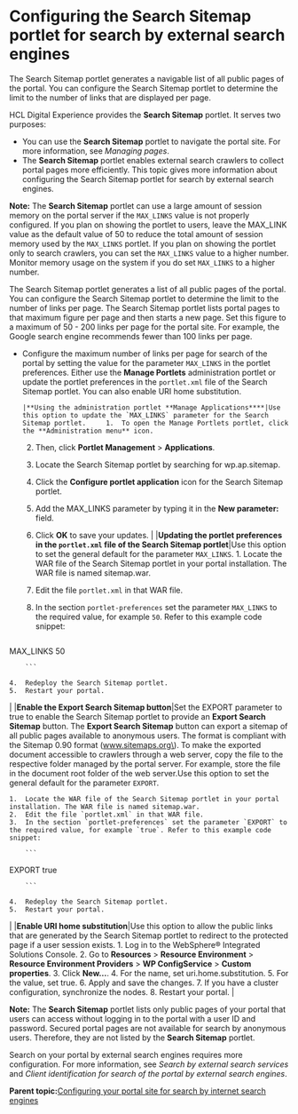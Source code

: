 # Configuring the Search Sitemap portlet for search by external search engines 

The Search Sitemap portlet generates a navigable list of all public pages of the portal. You can configure the Search Sitemap portlet to determine the limit to the number of links that are displayed per page.

HCL Digital Experience provides the **Search Sitemap** portlet. It serves two purposes:

-   You can use the **Search Sitemap** portlet to navigate the portal site. For more information, see *Managing pages*.
-   The **Search Sitemap** portlet enables external search crawlers to collect portal pages more efficiently. This topic gives more information about configuring the Search Sitemap portlet for search by external search engines.

**Note:** The **Search Sitemap** portlet can use a large amount of session memory on the portal server if the `MAX_LINKS` value is not properly configured. If you plan on showing the portlet to users, leave the MAX\_LINK value as the default value of 50 to reduce the total amount of session memory used by the `MAX_LINKS` portlet. If you plan on showing the portlet only to search crawlers, you can set the `MAX_LINKS` value to a higher number. Monitor memory usage on the system if you do set `MAX_LINKS` to a higher number.

The Search Sitemap portlet generates a list of all public pages of the portal. You can configure the Search Sitemap portlet to determine the limit to the number of links per page. The Search Sitemap portlet lists portal pages to that maximum figure per page and then starts a new page. Set this figure to a maximum of 50 - 200 links per page for the portal site. For example, the Google search engine recommends fewer than 100 links per page.

-   Configure the maximum number of links per page for search of the portal by setting the value for the parameter `MAX_LINKS` in the portlet preferences. Either use the **Manage Portlets** administration portlet or update the portlet preferences in the `portlet.xml` file of the Search Sitemap portlet. You can also enable URI home substitution.

        |**Using the administration portlet **Manage Applications****|Use this option to update the `MAX_LINKS` parameter for the Search Sitemap portlet.     1.  To open the Manage Portlets portlet, click the **Administration menu** icon.
    2.  Then, click **Portlet Management** \> **Applications**.
    3.  Locate the Search Sitemap portlet by searching for wp.ap.sitemap.
    4.  Click the **Configure portlet application** icon for the Search Sitemap portlet.
    5.  Add the MAX\_LINKS parameter by typing it in the **New parameter:** field.
    6.  Click **OK** to save your updates.
|
    |**Updating the portlet preferences in the `portlet.xml` file of the Search Sitemap portlet**|Use this option to set the general default for the parameter `MAX_LINKS`.     1.  Locate the WAR file of the Search Sitemap portlet in your portal installation. The WAR file is named sitemap.war.
    2.  Edit the file `portlet.xml` in that WAR file.
    3.  In the section `portlet-preferences` set the parameter `MAX_LINKS` to the required value, for example `50`. Refer to this example code snippet:

        ```
<portlet-preferences>
     <preference>
          <name>MAX_LINKS</name>
          <value>50</value>
     </preference>  
</portlet-preferences>   

        ```

    4.  Redeploy the Search Sitemap portlet.
    5.  Restart your portal.
|
    |**Enable the **Export Search Sitemap** button**|Set the EXPORT parameter to true to enable the Search Sitemap portlet to provide an **Export Search Sitemap** button. The **Export Search Sitemap** button can export a sitemap of all public pages available to anonymous users. The format is compliant with the Sitemap 0.90 format \(www.sitemaps.org\). To make the exported document accessible to crawlers through a web server, copy the file to the respective folder managed by the portal server. For example, store the file in the document root folder of the web server.Use this option to set the general default for the parameter `EXPORT`.

    1.  Locate the WAR file of the Search Sitemap portlet in your portal installation. The WAR file is named sitemap.war.
    2.  Edit the file `portlet.xml` in that WAR file.
    3.  In the section `portlet-preferences` set the parameter `EXPORT` to the required value, for example `true`. Refer to this example code snippet:

        ```
<portlet-preferences>
     <preference>
          <name>EXPORT</name>
          <value>true</value>
     </preference>  
</portlet-preferences>   

        ```

    4.  Redeploy the Search Sitemap portlet.
    5.  Restart your portal.
|
    |**Enable URI home substitution**|Use this option to allow the public links that are generated by the Search Sitemap portlet to redirect to the protected page if a user session exists.    1.  Log in to the WebSphere® Integrated Solutions Console.
    2.  Go to **Resources** \> **Resource Environment** \> **Resource Environment Providers** \> **WP ConfigService** \> **Custom properties**.
    3.  Click **New...**.
    4.  For the name, set uri.home.substitution.
    5.  For the value, set true.
    6.  Apply and save the changes.
    7.  If you have a cluster configuration, synchronize the nodes.
    8.  Restart your portal.
|


**Note:** The **Search Sitemap** portlet lists only public pages of your portal that users can access without logging in to the portal with a user ID and password. Secured portal pages are not available for search by anonymous users. Therefore, they are not listed by the **Search Sitemap** portlet.

Search on your portal by external search engines requires more configuration. For more information, see *Search by external search services* and *Client identification for search of the portal by external search engines*.

**Parent topic:**[Configuring your portal site for search by internet search engines ](../admin-system/srccfgextsrch.md)

